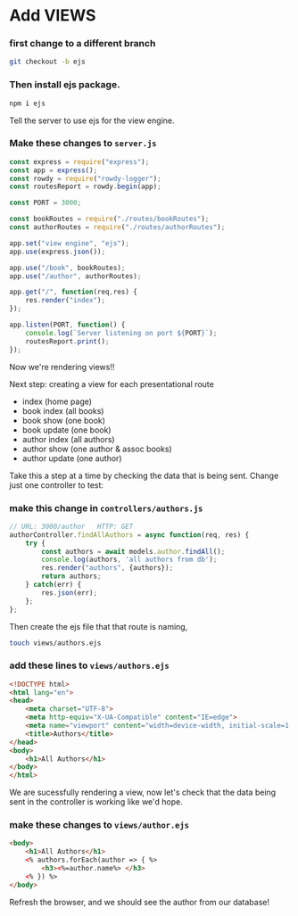 # Add VIEWS

### first change to a different branch
```zsh
git checkout -b ejs
```
### Then install ejs package.
```zsh
npm i ejs
```

Tell the server to use ejs for the view engine.

### Make these changes to `server.js`
```js
const express = require("express");
const app = express();
const rowdy = require("rowdy-logger");
const routesReport = rowdy.begin(app);

const PORT = 3000;

const bookRoutes = require("./routes/bookRoutes");
const authorRoutes = require("./routes/authorRoutes");

app.set("view engine", "ejs");
app.use(express.json());

app.use("/book", bookRoutes);
app.use("/author", authorRoutes);

app.get("/", function(req,res) {
    res.render("index");
});

app.listen(PORT, function() {
    console.log(`Server listening on port ${PORT}`);
    routesReport.print();
});
```
Now we're rendering views!!


Next step: creating a view for each presentational route
- index (home page)
- book index (all books)
- book show (one book)
- book update (one book)
- author index (all authors)
- author show (one author & assoc books)
- author update (one author)


Take this a step at a time by checking the data that is being sent. Change just one controller to test:
### make this change in `controllers/authors.js`
```js
// URL: 3000/author   HTTP: GET
authorController.findAllAuthors = async function(req, res) {
    try {
        const authors = await models.author.findAll();
        console.log(authors, 'all authors from db');
        res.render("authors", {authors});
        return authors;
    } catch(err) {
        res.json(err);
    };
};
```
Then create the ejs file that that route is naming, 
```zsh
touch views/authors.ejs
```
### add these lines to `views/authors.ejs`
```html
<!DOCTYPE html>
<html lang="en">
<head>
    <meta charset="UTF-8">
    <meta http-equiv="X-UA-Compatible" content="IE=edge">
    <meta name="viewport" content="width=device-width, initial-scale=1.0">
    <title>Authors</title>
</head>
<body>
    <h1>All Authors</h1>    
</body>
</html>
```
We are sucessfully rendering a view, now let's check that the data being sent in the controller is working like we'd hope.
### make these changes to `views/author.ejs`
```html
<body>
    <h1>All Authors</h1>
    <% authors.forEach(author => { %>
        <h3><%=author.name%> </h3>
    <% }) %> 
</body>
```
Refresh the browser, and we should see the author from our database!